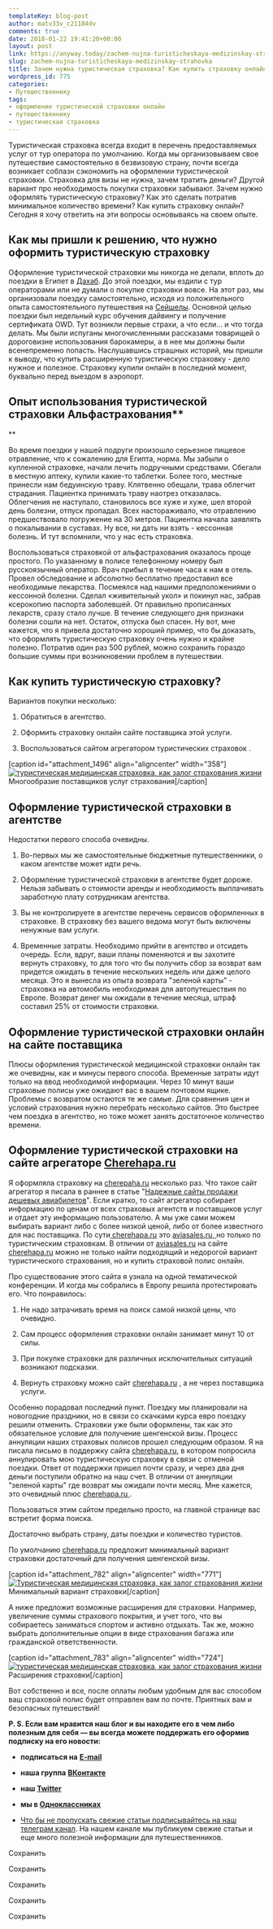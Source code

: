 ```yaml
---
templateKey: blog-post
author: matv33v_c21184dv
comments: true
date: 2018-01-22 19:41:20+00:00
layout: post
link: https://anyway.today/zachem-nujna-turisticheskaya-medizinskay-strahovka/
slug: zachem-nujna-turisticheskaya-medizinskay-strahovka
title: Зачем нужна туристическая страховка? Как купить страховку онлайн?
wordpress_id: 775
categories:
- Путешественнику
tags:
- оформление туристической страховки онлайн
- путешественнику
- туристическая страховка
---
```


Туристическая страховка всегда входит в перечень предоставляемых услуг от тур оператора по умолчанию. Когда мы организовываем свое путешествие самостоятельно в безвизовую страну, почти всегда возникает соблазн сэкономить на оформлении туристической страховки. Страховка для визы не нужна, зачем тратить деньги? Другой вариант про необходимость покупки страховки забывают. Зачем нужно оформлять туристическую страховку? Как это сделать потратив минимальное количество времени? Как купить страховку онлайн? Сегодня я хочу ответить на эти вопросы основываясь на своем опыте.




<!-- more -->





## Как мы пришли к решению, что нужно оформить туристическую страховку




Оформление туристической страховки мы никогда не делали, вплоть до поездки в Египет в [Дахаб](http://anyway.today/new-year-in-sharm-in-dahab/). До этой поездки, мы ездили с тур операторами или не думали о покупке страховки вовсе. На этот раз, мы организовали поездку самостоятельно, исходя из положительного опыта самостоятельного путешествия на [Сейшелы](http://anyway.today/kak-ne-isportit-otdih-na-seishelah/). Основной целью поездки был недельный курс обучения дайвингу и получение сертификата OWD. Тут возникли первые страхи, а что если… и что тогда делать. Мы были испуганы многочисленными рассказами товарищей о дороговизне использования барокамеры, а в нее мы должны были всенепременно попасть. Наслушавшись страшных историй, мы пришли к выводу, что купить расширенную туристическую страховку - дело нужное и полезное. Страховку купили онлайн в последний момент, буквально перед выездом в аэропорт.





## Опыт использования туристической страховки Альфастрахования**
**




Во время поездки у нашей подруги произошло серьезное пищевое отравление, что к сожалению для Египта, норма. Мы забыли о купленной страховке, начали лечить подручными средствами. Сбегали в местную аптеку, купили какие-то таблетки. Более того, местные принесли нам бедуинскую траву. Клятвенно обещали, трава облегчит страдания. Пациентка принимать траву наотрез отказалась. Облегчения не наступало, становилось все хуже и хуже, шел второй день болезни, отпуск пропадал. Всех настораживало, что отравлению предшествовало погружение на 30 метров. Пациентка начала заявлять о покалывании в суставах. Ну все, ни дать ни взять - кессонная болезнь. И тут вспомнили, что у нас есть страховка.




Воспользоваться страховкой от альфастрахования оказалось проще простого. По указанному в полисе телефонному номеру был русскоязычный оператор. Врач прибыл в течение часа к нам в отель. Провел обследование и абсолютно бесплатно предоставил все необходимые лекарства. Посмеялся над нашими предположениями о кессонной болезни. Сделал «живительный укол» и покинул нас, забрав ксерокопию паспорта заболевшей. От правильно прописанных лекарств, сразу стало лучше. В течение следующего дня признаки болезни сошли на нет. Остаток, отпуска был спасен. Ну вот, мне кажется, что я привела достаточно хороший пример, что бы доказать, что оформлять туристическую страховку очень нужно и крайне полезно. Потратив один раз 500 рублей, можно сохранить гораздо большие суммы при возникновении проблем в путешествии.





## Как купить туристическую страховку?


Вариантов покупки несколько:



 	
  1. Обратиться в агентство.

 	
  2. Оформить страховку онлайн сайте поставщика этой услуги.

 	
  3. Воспользоваться сайтом агрегатором туристических страховок .


[caption id="attachment_1496" align="aligncenter" width="358"][![туристическая медицинская страховка, как залог страхования жизни](http://anyway.today/wp-content/uploads/2015/03/Turisticheskay-medizinskaya-strahovka.png)](http://anyway.today/wp-content/uploads/2015/03/Turisticheskay-medizinskaya-strahovka.png) Многообразие поставщиков услуг страхования[/caption]


## Оформление туристической страховки в агентстве




Недостатки первого способа очевидны.






 	
  1. Во-первых мы же самостоятельные бюджетные путешественники, о каком агентстве может идти речь.

 	
  2. Оформление туристической страховки в агентстве будет дороже. Нельзя забывать о стоимости аренды и необходимость выплачивать заработную плату сотрудникам агентства.

 	
  3. Вы не контролируете в агентстве перечень сервисов оформленных в страховке. В страховку без вашего ведома могут быть включены ненужные вам услуги.

 	
  4. Временные затраты. Необходимо прийти в агентство и отсидеть очередь. Если, вдруг, ваши планы поменяются и вы захотите вернуть страховку, то для того что бы получить сбор за возврат вам придется ожидать в течение нескольких недель или даже целого месяца. Это я вынесла из опыта возврата "зеленой карты" - страховка на автомобиль необходимая для автопутешествия по Европе. Возврат денег мы ожидали в течение месяца, штраф составил 25% от стоимости страховки.




## Оформление туристической страховки онлайн на сайте поставщика




Плюсы оформления туристической медицинской страховки онлайн так же очевидны, как и минусы первого способа. Временные затраты идут только на ввод необходимой информации. Через 10 минут ваши страховые полисы уже ожидают вас в вашем почтовом ящике. Проблемы с возвратом остаются те же самые. Для сравнения цен и условий страхования нужно перебрать несколько сайтов. Это быстрее чем поездка в агентство, но тоже может занять достаточное количество времени.





## Оформление туристической страховки на сайте агрегаторе [Cherehapa.ru](https://c24.travelpayouts.com/click?shmarker=14510.kupitStrahovku&promo_id=659&source_type=customlink&type=click&custom_url=https%3A%2F%2Fcherehapa.ru%2F)




Я оформляла страховку на [cherepaha.ru](https://c24.travelpayouts.com/click?shmarker=14510.kupitStrahovku&promo_id=659&source_type=customlink&type=click&custom_url=https%3A%2F%2Fcherehapa.ru%2F) несколько раз. Что такое сайт агрегатор я писала в раннее в статье "[Надежные сайты продажи дешевых авиабилетов](http://anyway.today/avia-faq-sites-of-cheap-tickets/)". Если кратко, то сайт агрегатор собирает информацию по ценам от всех страховых агентств и поставщиков услуг и отдает эту информацию пользователю. А мы уже сами можем выбирать вариант либо с более низкой ценой, либо от более известного для нас поставщика. По сути[ cherehapa.ru](https://c24.travelpayouts.com/click?shmarker=14510.kupitStrahovku&promo_id=659&source_type=customlink&type=click&custom_url=https%3A%2F%2Fcherehapa.ru%2F) это [aviasales.ru, ](http://www.aviasales.ru/?marker=14510)но только по туристическим страховкам. В отличии от [aviasales.ru](http://www.aviasales.ru/?marker=14510) на сайте [cherehapa.ru](https://c24.travelpayouts.com/click?shmarker=14510.kupitStrahovku&promo_id=659&source_type=customlink&type=click&custom_url=https%3A%2F%2Fcherehapa.ru%2F) можно не только найти подходящий и недорогой вариант туристического страхования, но и купить страховой полис онлайн.




Про существование этого сайта я узнала на одной тематической конференции. И когда мы собрались в Европу решила протестировать его. Что понравилось:






 	
  1. Не надо затрачивать время на поиск самой низкой цены, что очевидно.

 	
  2. Сам процесс оформления страховки онлайн занимает минут 10 от силы.

 	
  3. При покупке страховки для различных исключительных ситуаций возникают подсказки.

 	
  4. Вернуть страховку можно сайт [cherehapa.ru](https://c24.travelpayouts.com/click?shmarker=14510.kupitStrahovku&promo_id=659&source_type=customlink&type=click&custom_url=https%3A%2F%2Fcherehapa.ru%2F) , а не через поставщика услуги.




Особенно порадовал последний пункт. Поездку мы планировали на новогодние праздники, но в связи со скачками курса евро поездку решили отменить. Страховки уже были оформлены, так как это обязательное условие для получение шенгенской визы. Процесс аннуляции наших страховых полисов прошел следующим образом. Я на писала письмо в поддержку сайта [cherehapa.ru](https://c24.travelpayouts.com/click?shmarker=14510.kupitStrahovku&promo_id=659&source_type=customlink&type=click&custom_url=https%3A%2F%2Fcherehapa.ru%2F), в котором попросила аннулировать мою туристическую страховку в связи с отменой поездки. Ответ от поддержки пришел почти сразу, и через два дня деньги поступили обратно на наш счет. В отличии от аннуляции "зеленой карты" где возврат мы ожидали почти месяц. Мне кажется, это очевидный плюс [cherehapa.ru ](https://c24.travelpayouts.com/click?shmarker=14510.kupitStrahovku&promo_id=659&source_type=customlink&type=click&custom_url=https%3A%2F%2Fcherehapa.ru%2F).




Пользоваться этим сайтом предельно просто, на главной странице вас встретит форма поиска.





Достаточно выбрать страну, даты поездки и количество туристов.




По умолчанию [cherehapa.ru](https://c24.travelpayouts.com/click?shmarker=14510.kupitStrahovku&promo_id=659&source_type=customlink&type=click&custom_url=https%3A%2F%2Fcherehapa.ru%2F) предложит минимальный вариант страховки достаточный для получения шенгенской визы.




[caption id="attachment_782" align="aligncenter" width="771"][![Туристическая медицинская страховка, как залог страхования жизни](http://anyway.today/wp-content/uploads/2015/03/cherehapa-1024x541.png)](http://anyway.today/wp-content/uploads/2015/03/cherehapa.png) Минимальный вариант страховки[/caption]

А ниже предложит возможные расширения для страховки. Например, увеличение суммы страхового покрытия, и учет того, что вы собираетесь заниматься спортом и активно отдыхать. Так же, можно выбрать дополнительные опции в виде страхования багажа или гражданской ответственности.

[caption id="attachment_783" align="aligncenter" width="724"][![туристическая медицинская страховка, как залог страхования жизни](http://anyway.today/wp-content/uploads/2015/03/cherehapa-2.png)](http://anyway.today/wp-content/uploads/2015/03/cherehapa-2.png) Расширения страховки[/caption]

Вот собственно и все, после оплаты любым удобным для вас способом ваш страховой полис будет отправлен вам по почте. Приятных вам и безопасных путешествий!

**P. S. Если вам нравится наш блог и вы находите его в чем либо полезным для себя — вы всегда можете поддержать его оформив подписку на его новости:**



 	
  * **подписаться на** [**E-mail**](https://feedburner.google.com/fb/a/mailverify?uri=Anywaytoday&amp;loc=en_US)

 	
  * **наша группа** [**ВКонтакте**](http://vk.com/public90452188)

 	
  * **наш [Twitter](https://twitter.com/TodayAnyway)**

 	
  * **мы в [Одноклассниках](http://ok.ru/group/54402107244544)**

 	
  * [Что бы не пропускать свежие статьи подписывайтесь на наш телеграм канал](https://t.me/anyway_today). На нашем канале мы публикуем свежие статьи и еще много полезной информации для путешественников.


Сохранить

Сохранить

Сохранить

Сохранить

Сохранить
